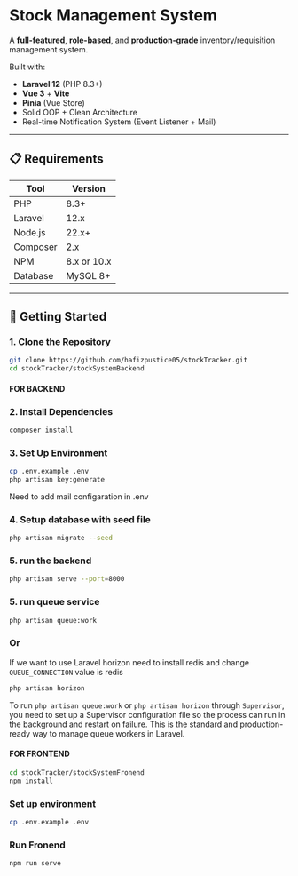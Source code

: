 # Stock Management System

A **full-featured**, **role-based**, and **production-grade** inventory/requisition management system.

Built with:

- **Laravel 12** (PHP 8.3+)
- **Vue 3** + **Vite**
- **Pinia** (Vue Store)
- Solid OOP + Clean Architecture
- Real-time Notification System (Event Listener + Mail)

---

## 📋 Requirements

| Tool     | Version     |
| -------- | ----------- |
| PHP      | 8.3+        |
| Laravel  | 12.x        |
| Node.js  | 22.x+       |
| Composer | 2.x         |
| NPM      | 8.x or 10.x |
| Database | MySQL 8+    |

---

## 🚀 Getting Started

### 1. Clone the Repository

```bash
git clone https://github.com/hafizpustice05/stockTracker.git
cd stockTracker/stockSystemBackend
```

#### FOR BACKEND

### 2. Install Dependencies

```bash
composer install
```

### 3. Set Up Environment

```bash
cp .env.example .env
php artisan key:generate

```

Need to add mail configaration in .env

### 4. Setup database with seed file

```bash
php artisan migrate --seed

```

### 5. run the backend

```bash
php artisan serve --port=8000

```

### 5. run queue service

```bash
php artisan queue:work
```

### Or

If we want to use Laravel horizon need to install redis and change `QUEUE_CONNECTION` value is redis

```bash
php artisan horizon

```

To run `php artisan queue:work` or `php artisan horizon` through `Supervisor`, you need to set up a Supervisor configuration file so the process can run in the background and restart on failure. This is the standard and production-ready way to manage queue workers in Laravel.

#### FOR FRONTEND

```bash
cd stockTracker/stockSystemFronend
npm install
```

### Set up environment

```bash
cp .env.example .env
```

### Run Fronend

```bash
npm run serve
```

